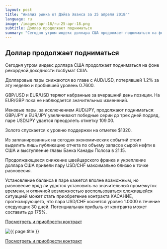 ```yaml
---
layout: post
title: "Анализ рынка от Дэйва Эванса за 25 апреля 2018г"
language: ru
image: /images/apr-18/ru-25-apr-18.png
subtitle: Доллар продолжает подниматься
summary: "Сегодня утром индекс доллара США продолжает подниматься на фоне рекордной доходности госбумаг США. Долларовые пары снижаются во главе с AUD/USD, потерявшей 1.2% за эту неделю и пробившей уровень 0.7600"
---
```

##  Доллар продолжает подниматься

Сегодня утром индекс доллара США продолжает подниматься на фоне рекордной доходности госбумаг США.

Долларовые пары снижаются во главе с AUD/USD, потерявшей 1.2% за эту неделю и пробившей уровень 0.7600.

GBP/USD и EUR/USD теряют набранные за вчерашний день позиции. На EUR/GBP пока не наблюдается значительных изменений.

Иеновые пары, за исключением AUD/JPY, продолжают подниматься: GBP/JPY и EUR/JPY увеличивают победные серии до трех дней подряд, паре USD/JPY удается преодолеть отметку 109.00.

Золото спускается к уровню поддержки на отметке $1320.
 
 
Из запланированных на сегодня экономических событий стоит выделить лишь публикацию отчета по объему запасов сырой нефти в США и выступление главы Банка Канады Полоза в 21.15.
 
 
Продолжающееся снижение швейцарского франка и укрепление доллара США привели пару USD/CHF максимально близко к точке равновесия.

Установление баланса в паре кажется вполне возможным, но равновесие вряд ли удастся установить на значительный промежуток времени, и отличной возможностью воспользоваться сложившейся ситуацией может стать приобретение контракта КАСАНИЕ, прогнозирующего, что пара USD/CHF коснется уровня 1.0000 в течение следующих 30 дней. Потенциальная прибыль от контракта может составить до 175%.

<a href="http://record.binary.com/_bivVDfg8lHux76XffYA0JmNd7ZgqdRLk/1/market=forex&underlying=frxUSDCHF&formname=touchnotouch&duration_amount=30&duration_units=d&amount=10&amount_type=payout&expiry_type=duration&barrier=1.0000&s=1&t=AGAo0wZxiuWVUSIZnKLQvZ0co5lt24DG" target="_blank">Посмотреть и приобрести контракт</a>

<img src="{{ site.url }}/images/apr-18/ru-25-apr-18.png" alt="{{ page.title }}"  title="{{ page.title }}">

<a href="%LINK%%?https://www.binary.com/d/trade.cgi?market=forex&underlying=frxUSDCHF&formname=touchnotouch&duration_amount=30&duration_units=d&amount=10&amount_type=payout&expiry_type=duration&barrier=1.0000&s=1&t=AGAo0wZxiuWVUSIZnKLQvZ0co5lt24DG" target="_blank">Посмотреть и приобрести контракт</a>
